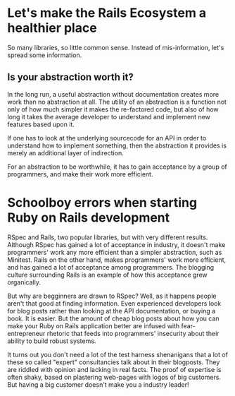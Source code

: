 # Let's make the Rails Ecosystem a healthier place

So many libraries, so little common sense. Instead of mis-information, let's spread some information.

## Is your abstraction worth it?

In the long run, a useful abstraction without documentation creates more work than no abstraction at all. The utility of an abstraction is a function not only of how much simpler it makes the re-factored code, but also of how long it takes the average developer to understand and implement new features based upon it.

If one has to look at the underlying sourcecode for an API in order to understand how to implement something, then the abstraction it provides is merely an additional layer of indirection.

For an abstraction to be worthwhile, it has to gain acceptance by a group of programmers, and make their work more efficient.

# Schoolboy errors when starting Ruby on Rails development

RSpec and Rails, two popular libraries, but with very different results. Although RSpec has gained a lot of acceptance in industry, it doesn't make programmers' work any more efficient than a simpler abstraction, such as Minitest. Rails on the other hand, makes programmers' work more efficient, and has gained a lot of acceptance among programmers. The blogging culture surrounding Rails is an example of how this acceptance grew organically.

But why are begginners are drawn to RSpec? Well, as it happens people aren't that good at finding information. Even experienced developers look for blog posts rather than looking at the API documentation, or buying a book. It is easier. But the amount of cheap blog posts about how you can make your Ruby on Rails application better are infused with fear-entrepreneur rhetoric that feeds into programmers' insecurity about their ability to build robust systems.

It turns out you don't need a lot of the test harness shenanigans that a lot of these so called "expert" consultancies talk about in their blogposts. They are riddled with opinion and lacking in real facts. The proof of expertise is often shaky, based on plastering web-pages with logos of big customers. But having a big customer doesn't make you a industry leader! 
